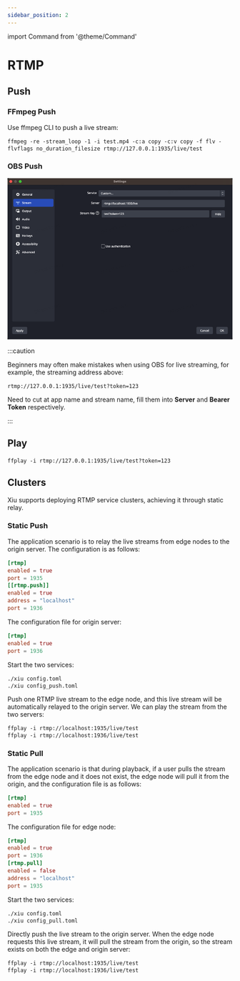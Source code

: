 ```yaml
---
sidebar_position: 2
---
```


import Command from '@theme/Command'

# RTMP

## Push


### FFmpeg Push

Use ffmpeg CLI to push a live stream:

```shell
ffmpeg -re -stream_loop -1 -i test.mp4 -c:a copy -c:v copy -f flv -flvflags no_duration_filesize rtmp://127.0.0.1:1935/live/test
```

### OBS Push



![Add Run/Debug Configuration](/img/guides/distribution/rtmp/obs_rtmp_push_en.png)

:::caution

Beginners may often make mistakes when using OBS for live streaming, for example, the streaming address above:

    rtmp://127.0.0.1:1935/live/test?token=123

Need to cut at app name and stream name, fill them into **Server** and **Bearer Token** respectively.

:::


## Play

```shell
ffplay -i rtmp://127.0.0.1:1935/live/test?token=123
```


## Clusters

Xiu supports deploying RTMP service clusters, achieving it through static relay.

### Static Push

The application scenario is to relay the live streams from edge nodes to the origin server. The configuration is as follows:

```toml  title="config_push.toml"
[rtmp] 
enabled = true
port = 1935
[[rtmp.push]]
enabled = true
address = "localhost"
port = 1936
```

The configuration file for origin server:
    
```toml  title="config.toml"
[rtmp]
enabled = true
port = 1936
```

Start the two services:

    ./xiu config.toml
    ./xiu config_push.toml

Push one RTMP live stream to the edge node, and this live stream will be automatically relayed to the origin server. We can play the stream from the two servers:

    ffplay -i rtmp://localhost:1935/live/test
    ffplay -i rtmp://localhost:1936/live/test


    
### Static Pull

The application scenario is that during playback, if a user pulls the stream from the edge node and it does not exist, the edge node will pull it from the origin, and the configuration file is as follows:

```toml  title="config.toml"
[rtmp]
enabled = true
port = 1935
```
 
The configuration file for edge node:

```toml  title="config_pull.toml"
[rtmp]
enabled = true
port = 1936
[rtmp.pull]
enabled = false
address = "localhost"
port = 1935
```



Start the two services:

    ./xiu config.toml
    ./xiu config_pull.toml
    
Directly push the live stream to the origin server. When the edge node requests this live stream, it will pull the stream from the origin, so the stream exists on both the edge and origin server:

    ffplay -i rtmp://localhost:1935/live/test
    ffplay -i rtmp://localhost:1936/live/test

